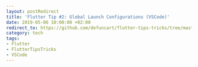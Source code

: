 ```yaml
---
layout: postRedirect
title: 'Flutter Tip #2: Global Launch Configurations (VSCode)'
date: 2019-05-06 10:00:00 +02:00
redirect_to: https://github.com/defuncart/flutter-tips-tricks/tree/master/02-GlobalLaunchConfigurations(VSCode)
category: tech
tags:
- Flutter
- FlutterTipsTricks
- VSCode
---
```

